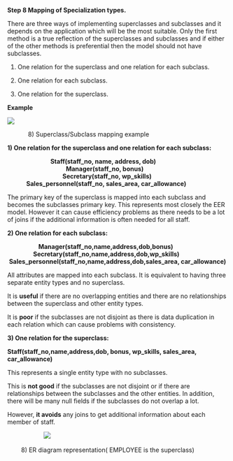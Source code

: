 **Step 8 Mapping of Specialization types.**

There are three ways of implementing superclasses and subclasses and it depends on the application which will be the most suitable.
Only the first method is a true reflection of the superclasses and subclasses and if either of the other methods is preferential then the model should not have subclasses.

1) One relation for the superclass and one relation for each subclass.

2) One relation for each subclass.

3) One relation for the superclass.

**Example**

<img src ="http://i.imgur.com/rFD9zUc.png">

&nbsp;&nbsp;&nbsp;&nbsp;&nbsp;&nbsp;&nbsp;&nbsp;&nbsp;&nbsp;&nbsp;&nbsp;8) Superclass/Subclass mapping example

**1) One relation for the superclass and one relation for each subclass:**

&nbsp;&nbsp;&nbsp;&nbsp;&nbsp;&nbsp;&nbsp;&nbsp;&nbsp;&nbsp;&nbsp;&nbsp;&nbsp;&nbsp;&nbsp;&nbsp;&nbsp;&nbsp;&nbsp;&nbsp;&nbsp;&nbsp;&nbsp;&nbsp;&nbsp;**Staff(staff_no, name, address, dob)**
 &nbsp;&nbsp;&nbsp;&nbsp;&nbsp;&nbsp;&nbsp;&nbsp;&nbsp;&nbsp;&nbsp;&nbsp;&nbsp;&nbsp;&nbsp;&nbsp;&nbsp;&nbsp;&nbsp;&nbsp;&nbsp;&nbsp;&nbsp;&nbsp;&nbsp;&nbsp;&nbsp;&nbsp;&nbsp;&nbsp;&nbsp;&nbsp;&nbsp;&nbsp;**Manager(staff_no, bonus)** 
 &nbsp;&nbsp;&nbsp;&nbsp;&nbsp;&nbsp;&nbsp;&nbsp;&nbsp;&nbsp;&nbsp;&nbsp;&nbsp;&nbsp;&nbsp;&nbsp;&nbsp;&nbsp;&nbsp;&nbsp;&nbsp;&nbsp;&nbsp;&nbsp;&nbsp;&nbsp;&nbsp;&nbsp;&nbsp;&nbsp;&nbsp;&nbsp;**Secretary(staff_no, wp_skills)**
 &nbsp;&nbsp;&nbsp;&nbsp;&nbsp;&nbsp;&nbsp;&nbsp;&nbsp;&nbsp;&nbsp;**Sales_personnel(staff_no, sales_area, car_allowance)**

The primary key of the superclass is mapped into each subclass and becomes the subclasses primary key. This represents most closely the EER model. However it can cause efficiency problems as there needs to be a lot of joins if the additional information is often needed for all staff.

**2) One relation for each subclass:**

&nbsp;&nbsp;&nbsp;&nbsp;&nbsp;&nbsp;&nbsp;&nbsp;&nbsp;&nbsp;&nbsp;&nbsp;&nbsp;&nbsp;&nbsp;&nbsp;&nbsp;&nbsp;**Manager(staff_no,name,address,dob,bonus)** 
 &nbsp;&nbsp;&nbsp;&nbsp;&nbsp;&nbsp;&nbsp;&nbsp;&nbsp;&nbsp;&nbsp;&nbsp;&nbsp;&nbsp;&nbsp;**Secretary(staff_no,name,address,dob,wp_skills)**
 &nbsp;**Sales_personnel(staff_no,name,address,dob,sales_area, car_allowance)**

All attributes are mapped into each subclass. It is equivalent to having three separate entity types and no superclass.

It is **useful** if there are no overlapping entities and there are no relationships between the superclass and other entity types.

 It is **poor** if the subclasses are not disjoint as there is data duplication in each relation which can cause problems with consistency.

**3) One relation for the superclass:**

**Staff(staff_no,name,address,dob, bonus, wp_skills, sales_area, car_allowance)**

This represents a single entity type with no subclasses.

This is **not good** if the subclasses are not disjoint or if there are relationships between the subclasses and the other entities. In addition, there will be many null fields if the subclasses do not overlap a lot. 

However, **it avoids** any joins to get additional information about each member of staff.

&nbsp;&nbsp;&nbsp;&nbsp;&nbsp;&nbsp;&nbsp;&nbsp;&nbsp;&nbsp;&nbsp;&nbsp;&nbsp;&nbsp;&nbsp;&nbsp;&nbsp;&nbsp;&nbsp;&nbsp;&nbsp;<img src ="http://i.imgur.com/6BUIDu0.png">

&nbsp;&nbsp;&nbsp;&nbsp;&nbsp;&nbsp;&nbsp;&nbsp;8) ER diagram representation( EMPLOYEE is the superclass)



